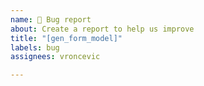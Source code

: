```yaml
---
name: 🐛 Bug report
about: Create a report to help us improve
title: "[gen_form_model]"
labels: bug
assignees: vroncevic

---
```



